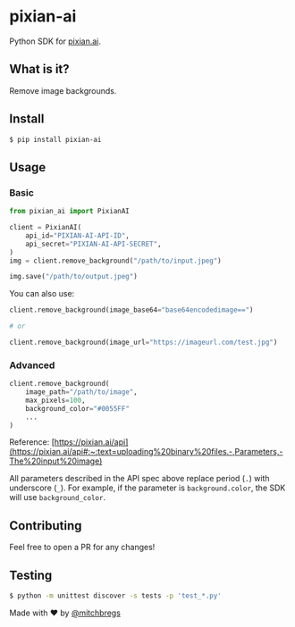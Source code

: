 # pixian-ai

Python SDK for [pixian.ai](https://pixian.ai/).

## What is it?

Remove image backgrounds.

## Install

```bash
$ pip install pixian-ai
```

## Usage

### Basic

```python
from pixian_ai import PixianAI

client = PixianAI(
    api_id="PIXIAN-AI-API-ID",
    api_secret="PIXIAN-AI-API-SECRET",
)
img = client.remove_background("/path/to/input.jpeg")

img.save("/path/to/output.jpeg")
```

You can also use:

```python
client.remove_background(image_base64="base64encodedimage==")

# or

client.remove_background(image_url="https://imageurl.com/test.jpg")
```

### Advanced

```python
client.remove_background(
    image_path="/path/to/image",
    max_pixels=100,
    background_color="#0055FF"
    ...
)
```

Reference: [https://pixian.ai/api](https://pixian.ai/api#:~:text=uploading%20binary%20files.-,Parameters,-The%20input%20image)

All parameters described in the API spec above replace period (`.`) with underscore (`_`). For example, if the parameter is `background.color`, the SDK will use `background_color`.

## Contributing

Feel free to open a PR for any changes!

## Testing

```bash
$ python -m unittest discover -s tests -p 'test_*.py'
```

Made with ❤️ by [@mitchbregs](https://twitter.com/mitchbregs)
